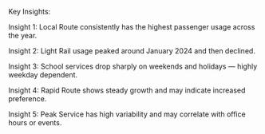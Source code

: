  Key Insights:

 Insight 1:
Local Route consistently has the highest passenger usage across the year.

 Insight 2:
Light Rail usage peaked around January 2024 and then declined.

 Insight 3:
School services drop sharply on weekends and holidays — highly weekday dependent.

 Insight 4:
Rapid Route shows steady growth and may indicate increased preference.

 Insight 5:
Peak Service has high variability and may correlate with office hours or events.
